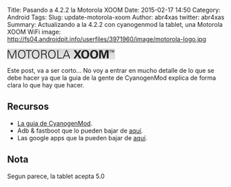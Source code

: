 Title: Pasando a 4.2.2 la Motorola XOOM
Date: 2015-02-17 14:50
Category: Android
Tags: 
Slug: update-motorola-xoom
Author: abr4xas
twitter: abr4xas
Summary: Actualizando a la 4.2.2 con cyanogenmod la tablet, una Motorola XOOM WiFi
image: http://fs04.androidpit.info/userfiles/3971960/image/motorola-logo.jpg

![Motorola XOOM](/images/MOTOROLA-XOOM-logo.gif)

Este post, va a ser corto... No voy a entrar en mucho detalle de lo que se debe hacer ya que la guia de la gente de CyanogenMod explica de forma clara lo que hay que hacer.

## Recursos
* [La guia de CyanogenMod](http://wiki.cyanogenmod.org/w/Install_CM_for_wingray).
* Adb & fastboot que lo pueden bajar de [aquí](https://www.dropbox.com/s/gldhcjuf1ub02hj/adb%26fastboot.zip?dl=0).
* Las google apps que la pueden bajar de [aquí]().

## Nota
Segun parece, la tablet acepta 5.0